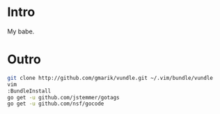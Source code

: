 # Intro

My babe.

# Outro

```sh
git clone http://github.com/gmarik/vundle.git ~/.vim/bundle/vundle
vim
:BundleInstall
go get -u github.com/jstemmer/gotags
go get -u github.com/nsf/gocode
```
